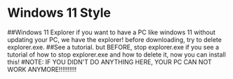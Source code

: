 # Windows 11 Style
##Windows 11 Explorer
if you want to have a PC like windows 11 without updating your PC,
we have the explorer!
before downloading, try to delete explorer.exe. ##See a tutorial.
but BEFORE, stop explorer.exe
if you see a tutorial of how to stop explorer.exe and how to delete it, now you can install this!
#NOTE: IF YOU DIDN'T DO ANYTHING HERE, YOUR PC CAN NOT WORK ANYMORE!!!!!!!!!!
